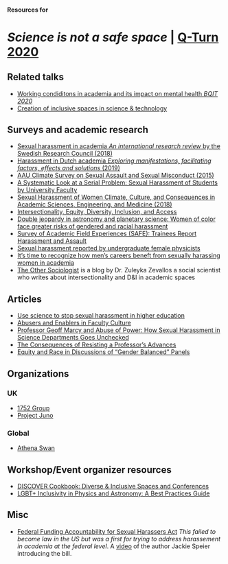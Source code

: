 #### Resources for
# _Science is not a safe space_ | [Q-Turn 2020](https://www.q-turn.org/)

## Related talks

- [Working condiditons in academia and its impact on mental health _BQIT 2020_](https://www.youtube.com/watch?v=kxRyIW8JjPU)
- [Creation of inclusive spaces in science & technology](https://www.youtube.com/watch?v=L0HGkQ_OXwY)

## Surveys and academic research

- [Sexual harassment in academia _An international research review_ by the Swedish Research Council (2018)](https://www.superaproject.eu/wp-content/uploads/2018/12/Sexual-harassment-in-academia_VR_2018.pdf)
- [Harassment in Dutch academia _Exploring manifestations, facilitating factors, effects and solutions_ (2019)](https://www.lnvh.nl/uploads/moxiemanager/LNVH_rapport__lsquo_Harassment_in_Dutch_academia__Exploring_manifestations__facilitating_factors__effects_and_solutions_rsquo_.pdf)
- [AAU Climate Survey on Sexual Assault and Sexual Misconduct (2015)](https://www.aau.edu/key-issues/aau-climate-survey-sexual-assault-and-sexual-misconduct-2015)
- [A Systematic Look at a Serial Problem: Sexual Harassment of Students by University Faculty](https://papers.ssrn.com/sol3/papers.cfm?abstract_id=2971447)
- [Sexual Harassment of Women Climate, Culture, and Consequences in Academic Sciences, Engineering, and Medicine (2018)](https://www.nap.edu/catalog/24994/sexual-harassment-of-women-climate-culture-and-consequences-in-academic)
- [Intersectionality, Equity, Diversity, Inclusion, and Access](https://othersociologist.com/intersectionality-equity-diversity/)
- [Double jeopardy in astronomy and planetary science: Women of color face greater risks of gendered and racial harassment](https://agupubs.onlinelibrary.wiley.com/doi/pdf/10.1002/2017JE005256@10.1002/(ISSN)1944-9208.COMPL1)
- [Survey of Academic Field Experiences (SAFE): Trainees Report Harassment and Assault](https://journals.plos.org/plosone/article?id=10.1371/journal.pone.0102172&xid=17259,15700002,15700021,15700124,15700149,15700168,15700173,15700186,15700201)
- [Sexual harassment reported by undergraduate female physicists](https://journals.aps.org/prper/pdf/10.1103/PhysRevPhysEducRes.15.010121)
- [It’s time to recognize how men’s careers beneft from sexually harassing women in academia](https://hugeog.com/wp-content/uploads/2019/06/HG_Vol-12_No1_2019_ch11.pdf)
- [The Other Sociologist](https://othersociologist.com/) is a blog by Dr. Zuleyka Zevallos a social scientist who writes about intersectionality and D&I in academic spaces

## Articles

- [Use science to stop sexual harassment in higher education](https://www.pnas.org/content/pnas/117/37/22614.full.pdf)
- [Abusers and Enablers in Faculty Culture](https://www.chronicle.com/article/abusers-and-enablers-in-faculty-culture/)
- [Professor Geoff Marcy and Abuse of Power: How Sexual Harassment in Science Departments Goes Unchecked](https://www.themarysue.com/harassment-science-departments/)
- [The Consequences of Resisting a Professor’s Advances](https://the-toast.net/2016/03/23/the-consequences-of-resisting-a-professors-advances/)
- [Equity and Race in Discussions of “Gender Balanced” Panels](https://othersociologist.com/2017/06/19/equity-race-discussions-gender-balance-panels/#more-11003)

## Organizations

### UK

- [1752 Group](https://1752group.com/) 
- [Project Juno](https://www.iop.org/about/IOP-diversity-inclusion/project-juno)

### Global
- [Athena Swan](https://www.advance-he.ac.uk/equality-charters/athena-swan-charter#what-is)


## Workshop/Event organizer resources
- [DISCOVER Cookbook: Diverse & Inclusive Spaces and Conferences](https://discover-cookbook.github.io/)
- [LGBT+ Inclusivity in Physics and Astronomy: A Best Practices Guide](https://arxiv.org/abs/1804.08406)

## Misc

- [Federal Funding Accountability for Sexual Harassers Act](https://www.congress.gov/bill/114th-congress/house-bill/6161) _This failed to become law in the US but was a first for trying to address harassement in academia at the federal level_. A [video](https://www.youtube.com/watch?v=wE4XhpAcG74) of the author Jackie Speier introducing the bill.
